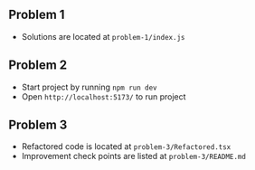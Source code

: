 ## Problem 1

- Solutions are located at `problem-1/index.js`

## Problem 2

- Start project by running `npm run dev`
- Open `http://localhost:5173/` to run project

## Problem 3

- Refactored code is located at `problem-3/Refactored.tsx`
- Improvement check points are listed at `problem-3/README.md`
